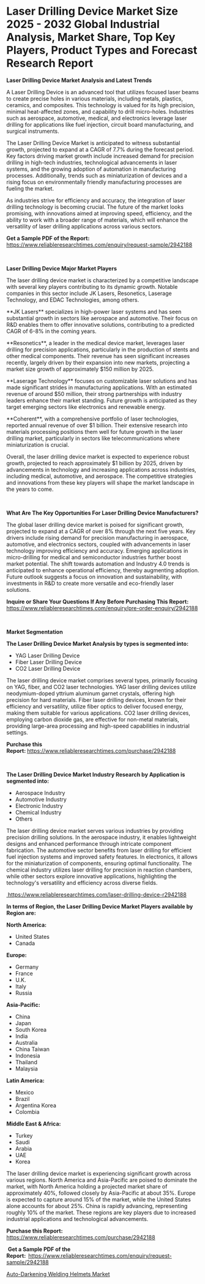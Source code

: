 <p><h1>Laser Drilling Device Market Size 2025 - 2032 Global Industrial Analysis, Market Share, Top Key Players, Product Types and Forecast Research Report</h1></p><p><strong>Laser Drilling Device Market Analysis and Latest Trends</strong></p>
<p><p>A Laser Drilling Device is an advanced tool that utilizes focused laser beams to create precise holes in various materials, including metals, plastics, ceramics, and composites. This technology is valued for its high precision, minimal heat-affected zones, and capability to drill micro-holes. Industries such as aerospace, automotive, medical, and electronics leverage laser drilling for applications like fuel injection, circuit board manufacturing, and surgical instruments.</p><p>The Laser Drilling Device Market is anticipated to witness substantial growth, projected to expand at a CAGR of 7.7% during the forecast period. Key factors driving market growth include increased demand for precision drilling in high-tech industries, technological advancements in laser systems, and the growing adoption of automation in manufacturing processes. Additionally, trends such as miniaturization of devices and a rising focus on environmentally friendly manufacturing processes are fueling the market. </p><p>As industries strive for efficiency and accuracy, the integration of laser drilling technology is becoming crucial. The future of the market looks promising, with innovations aimed at improving speed, efficiency, and the ability to work with a broader range of materials, which will enhance the versatility of laser drilling applications across various sectors.</p></p>
<p><strong>Get a Sample PDF of the Report:&nbsp;</strong> <a href="https://www.reliableresearchtimes.com/enquiry/request-sample/2942188?utm_campaign=2199&utm_medium=2&utm_source=Github&utm_content=ia&utm_term=15032025&utm_id=laser-drilling-device">https://www.reliableresearchtimes.com/enquiry/request-sample/2942188</a></p>
<p>&nbsp;</p>
<p><strong>Laser Drilling Device Major Market Players</strong></p>
<p><p>The laser drilling device market is characterized by a competitive landscape with several key players contributing to its dynamic growth. Notable companies in this sector include JK Lasers, Resonetics, Laserage Technology, and EDAC Technologies, among others.</p><p>**JK Lasers** specializes in high-power laser systems and has seen substantial growth in sectors like aerospace and automotive. Their focus on R&D enables them to offer innovative solutions, contributing to a predicted CAGR of 6-8% in the coming years.</p><p>**Resonetics**, a leader in the medical device market, leverages laser drilling for precision applications, particularly in the production of stents and other medical components. Their revenue has seen significant increases recently, largely driven by their expansion into new markets, projecting a market size growth of approximately $150 million by 2025.</p><p>**Laserage Technology** focuses on customizable laser solutions and has made significant strides in manufacturing applications. With an estimated revenue of around $50 million, their strong partnerships with industry leaders enhance their market standing. Future growth is anticipated as they target emerging sectors like electronics and renewable energy.</p><p>**Coherent**, with a comprehensive portfolio of laser technologies, reported annual revenue of over $1 billion. Their extensive research into materials processing positions them well for future growth in the laser drilling market, particularly in sectors like telecommunications where miniaturization is crucial.</p><p>Overall, the laser drilling device market is expected to experience robust growth, projected to reach approximately $1 billion by 2025, driven by advancements in technology and increasing applications across industries, including medical, automotive, and aerospace. The competitive strategies and innovations from these key players will shape the market landscape in the years to come.</p></p>
<p>&nbsp;</p>
<p><strong>What Are The Key Opportunities For Laser Drilling Device Manufacturers?</strong></p>
<p><p>The global laser drilling device market is poised for significant growth, projected to expand at a CAGR of over 8% through the next five years. Key drivers include rising demand for precision manufacturing in aerospace, automotive, and electronics sectors, coupled with advancements in laser technology improving efficiency and accuracy. Emerging applications in micro-drilling for medical and semiconductor industries further boost market potential. The shift towards automation and Industry 4.0 trends is anticipated to enhance operational efficiency, thereby augmenting adoption. Future outlook suggests a focus on innovation and sustainability, with investments in R&D to create more versatile and eco-friendly laser solutions.</p></p>
<p><strong>Inquire or Share Your Questions If Any Before Purchasing This Report:</strong> <a href="https://www.reliableresearchtimes.com/enquiry/pre-order-enquiry/2942188?utm_campaign=2199&utm_medium=2&utm_source=Github&utm_content=ia&utm_term=15032025&utm_id=laser-drilling-device">https://www.reliableresearchtimes.com/enquiry/pre-order-enquiry/2942188</a></p>
<p>&nbsp;</p>
<p><strong>Market Segmentation</strong></p>
<p><strong>The Laser Drilling Device Market Analysis by types is segmented into:</strong></p>
<p><ul><li>YAG Laser Drilling Device</li><li>Fiber Laser Drilling Device</li><li>CO2 Laser Drilling Device</li></ul></p>
<p><p>The laser drilling device market comprises several types, primarily focusing on YAG, fiber, and CO2 laser technologies. YAG laser drilling devices utilize neodymium-doped yttrium aluminum garnet crystals, offering high precision for hard materials. Fiber laser drilling devices, known for their efficiency and versatility, utilize fiber optics to deliver focused energy, making them suitable for various applications. CO2 laser drilling devices, employing carbon dioxide gas, are effective for non-metal materials, providing large-area processing and high-speed capabilities in industrial settings.</p></p>
<p><strong>Purchase this Report:&nbsp;</strong><a href="https://www.reliableresearchtimes.com/purchase/2942188?utm_campaign=2199&utm_medium=2&utm_source=Github&utm_content=ia&utm_term=15032025&utm_id=laser-drilling-device">https://www.reliableresearchtimes.com/purchase/2942188</a></p>
<p>&nbsp;</p>
<p><strong>The Laser Drilling Device Market Industry Research by Application is segmented into:</strong></p>
<p><ul><li>Aerospace Industry</li><li>Automotive Industry</li><li>Electronic Industry</li><li>Chemical Industry</li><li>Others</li></ul></p>
<p><p>The laser drilling device market serves various industries by providing precision drilling solutions. In the aerospace industry, it enables lightweight designs and enhanced performance through intricate component fabrication. The automotive sector benefits from laser drilling for efficient fuel injection systems and improved safety features. In electronics, it allows for the miniaturization of components, ensuring optimal functionality. The chemical industry utilizes laser drilling for precision in reaction chambers, while other sectors explore innovative applications, highlighting the technology's versatility and efficiency across diverse fields.</p></p>
<p><a href="https://www.reliableresearchtimes.com/laser-drilling-device-r2942188?utm_campaign=2199&utm_medium=2&utm_source=Github&utm_content=ia&utm_term=15032025&utm_id=laser-drilling-device">&nbsp;https://www.reliableresearchtimes.com/laser-drilling-device-r2942188</a></p>
<p><strong>In terms of Region, the Laser Drilling Device Market Players available by Region are:</strong></p>
<p>
    <p> <strong> North America: </strong>
        <ul>
            <li>United States</li>
            <li>Canada</li>
        </ul>
        </p> 
    <p> <strong> Europe: </strong>
        <ul>
            <li>Germany</li>
            <li>France</li>
            <li>U.K.</li>
            <li>Italy</li>
            <li>Russia</li>
        </ul>
        </p> 
    <p> <strong> Asia-Pacific: </strong>
        <ul>
            <li>China</li>
            <li>Japan</li>
            <li>South Korea</li>
            <li>India</li>
            <li>Australia</li>
            <li>China Taiwan</li>
            <li>Indonesia</li>
            <li>Thailand</li>
            <li>Malaysia</li>
        </ul>
        </p> 
    <p> <strong> Latin America: </strong>
        <ul>
            <li>Mexico</li>
            <li>Brazil</li>
            <li>Argentina Korea</li>
            <li>Colombia</li>
        </ul>
        </p> 
    <p> <strong> Middle East & Africa: </strong>
        <ul>
            <li>Turkey</li>
            <li>Saudi</li>
            <li>Arabia</li>
            <li>UAE</li>
            <li>Korea</li>
        </ul>
    </p>
    </p>
<p><p>The laser drilling device market is experiencing significant growth across various regions. North America and Asia-Pacific are poised to dominate the market, with North America holding a projected market share of approximately 40%, followed closely by Asia-Pacific at about 35%. Europe is expected to capture around 15% of the market, while the United States alone accounts for about 25%. China is rapidly advancing, representing roughly 10% of the market. These regions are key players due to increased industrial applications and technological advancements.</p></p>
<p><strong>Purchase this Report: </strong><a href="https://www.reliableresearchtimes.com/purchase/2942188?utm_campaign=2199&utm_medium=2&utm_source=Github&utm_content=ia&utm_term=15032025&utm_id=laser-drilling-device">https://www.reliableresearchtimes.com/purchase/2942188</a></p>
<p>&nbsp;<strong>Get a Sample PDF of the Report:&nbsp;&nbsp;</strong><a href="https://www.reliableresearchtimes.com/enquiry/request-sample/2942188?utm_campaign=2199&utm_medium=2&utm_source=Github&utm_content=ia&utm_term=15032025&utm_id=laser-drilling-device">https://www.reliableresearchtimes.com/enquiry/request-sample/2942188</a></p>
<p><strong></strong></p>
<p><p><a href="https://github.com/SamiaChowdhury801/Market-Research-Report-List-2/blob/main/auto-darkening-welding-helmets-market.md?utm_campaign=2199&utm_medium=2&utm_source=Github&utm_content=ia&utm_term=15032025&utm_id=laser-drilling-device">Auto-Darkening Welding Helmets Market</a></p></p>